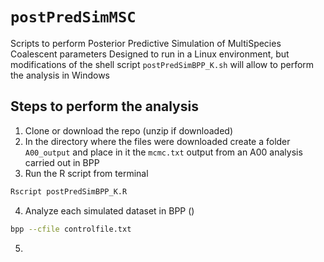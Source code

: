 # `postPredSimMSC`

Scripts to perform Posterior Predictive Simulation of MultiSpecies Coalescent parameters
Designed to run in a Linux environment, but modifications of the shell script `postPredSimBPP_K.sh` will allow to perform the analysis in Windows

## Steps to perform the analysis

1. Clone or download the repo (unzip if downloaded)
2. In the directory where the files were downloaded create a folder `A00_output` and place in it the `mcmc.txt` output from an A00 analysis carried out in BPP
3. Run the R script from terminal
```sh
Rscript postPredSimBPP_K.R
```
4. Analyze each simulated dataset in BPP ()
```sh
bpp --cfile controlfile.txt
```
5. 

